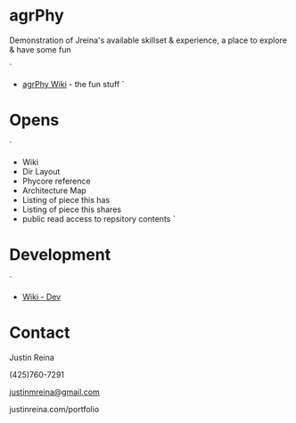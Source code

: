 # agrPhy
Demonstration of Jreina's available skillset &amp; experience, a place to explore &amp; have some fun

`
- [agrPhy Wiki](https://github.com/justinmreina/agrPhy/wiki) - the fun stuff
`

# Opens

`
- Wiki
- Dir Layout
- Phycore reference
- Architecture Map
- Listing of piece this has
- Listing of piece this shares
- public read access to repsitory contents
`

# Development

`
- [Wiki - Dev](https://github.com/justinmreina/agrPhy/wiki/Development)

# Contact

Justin Reina

(425)760-7291

justinmreina@gmail.com

justinreina.com/portfolio

